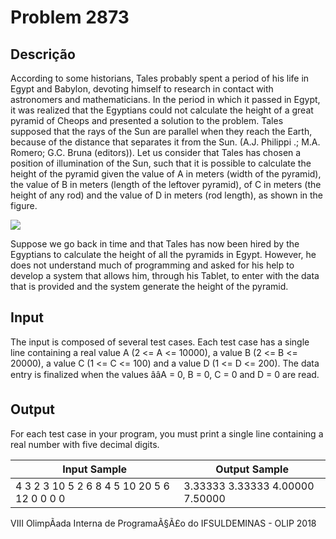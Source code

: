 # Problem 2873

Descrição
----------

According to some historians, Tales probably spent a period of his life in Egypt and Babylon, devoting himself to research in contact with astronomers and mathematicians. In the period in which it passed in Egypt, it was realized that the Egyptians could not calculate the height of a great pyramid of Cheops and presented a solution to the problem. Tales supposed that the rays of the Sun are parallel when they reach the Earth, because of the distance that separates it from the Sun. (A.J. Philippi .; M.A. Romero; G.C. Bruna (editors)). Let us consider that Tales has chosen a position of illumination of the Sun, such that it is possible to calculate the height of the pyramid given the value of A in meters (width of the pyramid), the value of B in meters (length of the leftover pyramid), of C in meters (the height of any rod) and the value of D in meters (rod length), as shown in the figure.

![](https://resources.beecrowd.com/gallery/images/problems/UOJ_2873.png)

Suppose we go back in time and that Tales has now been hired by the Egyptians to calculate the height of all the pyramids in Egypt. However, he does not understand much of programming and asked for his help to develop a system that allows him, through his Tablet, to enter with the data that is provided and the system generate the height of the pyramid.

Input
-----

The input is composed of several test cases. Each test case has a single line containing a real value A (2 <= A <= 10000), a value B (2 <= B <= 20000), a value C (1 <= C <= 100) and a value D (1 <= D <= 200). The data entry is finalized when the values ââA = 0, B = 0, C = 0 and D = 0 are read.

Output
------

For each test case in your program, you must print a single line containing a real number with five decimal digits.


| Input Sample | Output Sample |
| --- | --- |
| 4 3 2 3 10 5 2 6 8 4 5 10 20 5 6 12 0 0 0 0 | 3.33333 3.33333 4.00000 7.50000 |

VIII OlimpÃ­ada Interna de ProgramaÃ§Ã£o do IFSULDEMINAS - OLIP 2018

